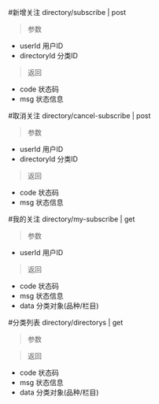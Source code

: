 #新增关注
directory/subscribe | post
> 参数  
* userId 用户ID
* directoryId 分类ID

> 返回  
* code 状态码
* msg 状态信息

#取消关注
directory/cancel-subscribe | post
> 参数  
* userId 用户ID
* directoryId 分类ID

> 返回  
* code 状态码
* msg 状态信息

#我的关注
directory/my-subscribe | get
> 参数  
* userId 用户ID

> 返回  
* code 状态码
* msg 状态信息
* data 分类对象(品种/栏目)

#分类列表
directory/directorys | get
> 参数  

> 返回  
* code 状态码
* msg 状态信息
* data 分类对象(品种/栏目)
